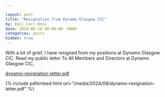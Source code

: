 ```yaml
---

layout: post
title: "Resignation from Dynamo Glasgow CIC"
by: Emil Carr-Ross
date: 2024-08-18 00:00:00 -0000
categories: posts
hidden: true
---
```


With a lot of grief, I have resigned from my positions at Dynamo Glasgow CIC. Read my public letter To All Members and Directors at Dynamo Glasgow CIC,

[dynamo-resignation-letter.pdf](/media/2024/08/dynamo-resignation-letter.pdf)

{% include pdfembed.html url="/media/2024/08/dynamo-resignation-letter.pdf" %}
